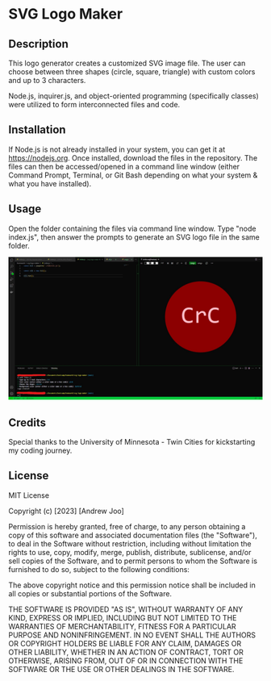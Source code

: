 # SVG Logo Maker

## Description

This logo generator creates a customized SVG image file. The user can choose between three shapes (circle, square, triangle) with custom colors and up to 3 characters.

Node.js, inquirer.js, and object-oriented programming (specifically classes) were utilized to form interconnected files and code.

## Installation

If Node.js is not already installed in your system, you can get it at <https://nodejs.org>. Once installed, download the files in the repository. The files can then be accessed/opened in a command line window (either Command Prompt, Terminal, or Git Bash depending on what your system & what you have installed).

## Usage

Open the folder containing the files via command line window. Type "node index.js", then answer the prompts to generate an SVG logo file in the same folder.

![SVG Logo Generator Screenshot](assets/screenshot.jpg)

## Credits

Special thanks to the University of Minnesota - Twin Cities for kickstarting my coding journey.

## License

MIT License

Copyright (c) [2023] [Andrew Joo]

Permission is hereby granted, free of charge, to any person obtaining a copy
of this software and associated documentation files (the "Software"), to deal
in the Software without restriction, including without limitation the rights
to use, copy, modify, merge, publish, distribute, sublicense, and/or sell
copies of the Software, and to permit persons to whom the Software is
furnished to do so, subject to the following conditions:

The above copyright notice and this permission notice shall be included in all
copies or substantial portions of the Software.

THE SOFTWARE IS PROVIDED "AS IS", WITHOUT WARRANTY OF ANY KIND, EXPRESS OR
IMPLIED, INCLUDING BUT NOT LIMITED TO THE WARRANTIES OF MERCHANTABILITY,
FITNESS FOR A PARTICULAR PURPOSE AND NONINFRINGEMENT. IN NO EVENT SHALL THE
AUTHORS OR COPYRIGHT HOLDERS BE LIABLE FOR ANY CLAIM, DAMAGES OR OTHER
LIABILITY, WHETHER IN AN ACTION OF CONTRACT, TORT OR OTHERWISE, ARISING FROM,
OUT OF OR IN CONNECTION WITH THE SOFTWARE OR THE USE OR OTHER DEALINGS IN THE
SOFTWARE.
